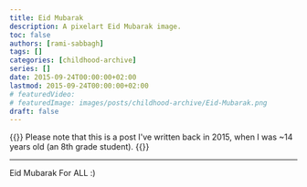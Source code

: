 ```yaml
---
title: Eid Mubarak
description: A pixelart Eid Mubarak image.
toc: false
authors: [rami-sabbagh]
tags: []
categories: [childhood-archive]
series: []
date: 2015-09-24T00:00:00+02:00
lastmod: 2015-09-24T00:00:00+02:00
# featuredVideo:
# featuredImage: images/posts/childhood-archive/Eid-Mubarak.png
draft: false
---
```


{{<alert icon="circle-info">}}
Please note that this is a post I've written back in 2015, when I was ~14 years old (an 8th grade student).
{{</alert>}}

---

Eid Mubarak For ALL :)